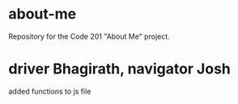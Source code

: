 # about-me
Repository for the Code 201 "About Me" project. 
# driver Bhagirath, navigator Josh
added functions to js file
